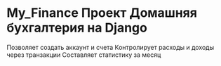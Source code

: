 # My_Finance Проект Домашняя бухгалтерия на Django
  Позволяет создать аккаунт и счета
  Контролирует расходы и доходы через транзакции 
  Составляет статистику за месяц 
  
  
